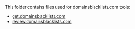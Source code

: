 This folder contains files used for domainsblacklists.com tools:

- [get.domainsblacklists.com](https://github.com/fabriziosalmi/blacklists/tree/main/web/get)
- [review.domainsblacklists.com](https://github.com/fabriziosalmi/blacklists/tree/main/web/review)
